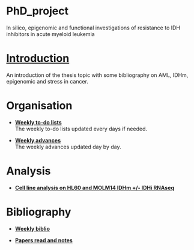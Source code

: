 # PhD_project
In silico, epigenomic and functional investigations of resistance to IDH inhibitors in acute myeloid leukemia

# [**Introduction**](https://alexishucteau.github.io/PhD_project/Introduction)

An introduction of the thesis topic with some bibliography on AML, IDHm, epigenomic and stress in cancer.


# Organisation


* [**Weekly to-do lists**](https://alexishucteau.github.io/PhD_project/Todo_list)  
The weekly to-do lists updated every days if needed.

* [**Weekly advances**](https://alexishucteau.github.io/PhD_project/Weekly_advances)  
The weekly advances updated day by day.



# Analysis

* [**Cell line analysis on HL60 and MOLM14 IDHm +/- IDHi RNAseq**](https://alexishucteau.github.io/PhD_project/HL60_MOLM14_RNAseq_analysis)




# Bibliography

* [**Weekly biblio**](https://alexishucteau.github.io/PhD_project/Paper_weekly_advances)

* [**Papers read and notes**](https://alexishucteau.github.io/PhD_project/Paper_read_and_notes)
